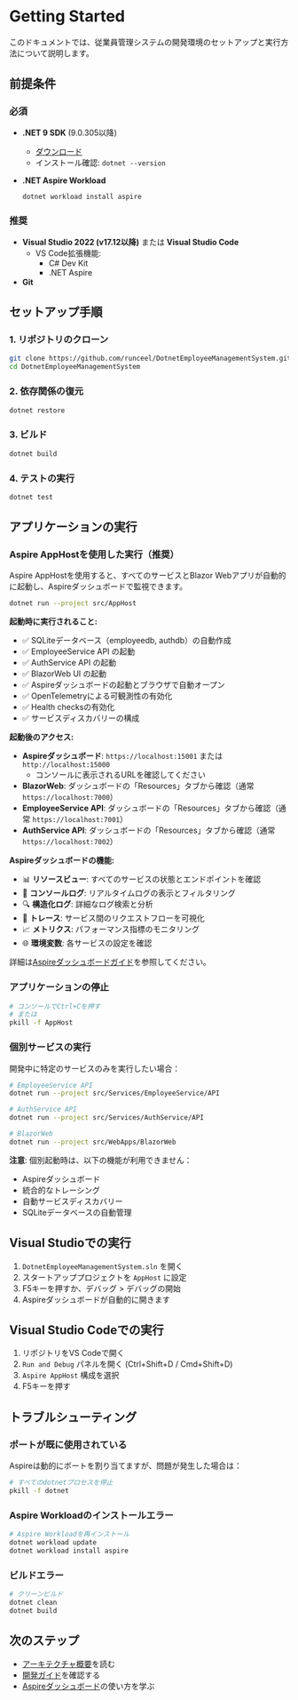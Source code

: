 # Getting Started

このドキュメントでは、従業員管理システムの開発環境のセットアップと実行方法について説明します。

## 前提条件

### 必須
- **.NET 9 SDK** (9.0.305以降)
  - [ダウンロード](https://dotnet.microsoft.com/download/dotnet/9.0)
  - インストール確認: `dotnet --version`

- **.NET Aspire Workload**
  ```bash
  dotnet workload install aspire
  ```

### 推奨
- **Visual Studio 2022 (v17.12以降)** または **Visual Studio Code**
  - VS Code拡張機能:
    - C# Dev Kit
    - .NET Aspire
- **Git**

## セットアップ手順

### 1. リポジトリのクローン

```bash
git clone https://github.com/runceel/DotnetEmployeeManagementSystem.git
cd DotnetEmployeeManagementSystem
```

### 2. 依存関係の復元

```bash
dotnet restore
```

### 3. ビルド

```bash
dotnet build
```

### 4. テストの実行

```bash
dotnet test
```

## アプリケーションの実行

### Aspire AppHostを使用した実行（推奨）

Aspire AppHostを使用すると、すべてのサービスとBlazor Webアプリが自動的に起動し、Aspireダッシュボードで監視できます。

```bash
dotnet run --project src/AppHost
```

**起動時に実行されること:**
- ✅ SQLiteデータベース（employeedb, authdb）の自動作成
- ✅ EmployeeService API の起動
- ✅ AuthService API の起動
- ✅ BlazorWeb UI の起動
- ✅ Aspireダッシュボードの起動とブラウザで自動オープン
- ✅ OpenTelemetryによる可観測性の有効化
- ✅ Health checksの有効化
- ✅ サービスディスカバリーの構成

**起動後のアクセス:**
- **Aspireダッシュボード**: `https://localhost:15001` または `http://localhost:15000`
  - コンソールに表示されるURLを確認してください
- **BlazorWeb**: ダッシュボードの「Resources」タブから確認（通常 `https://localhost:7000`）
- **EmployeeService API**: ダッシュボードの「Resources」タブから確認（通常 `https://localhost:7001`）
- **AuthService API**: ダッシュボードの「Resources」タブから確認（通常 `https://localhost:7002`）

**Aspireダッシュボードの機能:**
- 📊 **リソースビュー**: すべてのサービスの状態とエンドポイントを確認
- 📝 **コンソールログ**: リアルタイムログの表示とフィルタリング
- 🔍 **構造化ログ**: 詳細なログ検索と分析
- 🔗 **トレース**: サービス間のリクエストフローを可視化
- 📈 **メトリクス**: パフォーマンス指標のモニタリング
- 🌐 **環境変数**: 各サービスの設定を確認

詳細は[Aspireダッシュボードガイド](aspire-dashboard.md)を参照してください。

### アプリケーションの停止

```bash
# コンソールでCtrl+Cを押す
# または
pkill -f AppHost
```

### 個別サービスの実行

開発中に特定のサービスのみを実行したい場合：

```bash
# EmployeeService API
dotnet run --project src/Services/EmployeeService/API

# AuthService API
dotnet run --project src/Services/AuthService/API

# BlazorWeb
dotnet run --project src/WebApps/BlazorWeb
```

**注意**: 個別起動時は、以下の機能が利用できません：
- Aspireダッシュボード
- 統合的なトレーシング
- 自動サービスディスカバリー
- SQLiteデータベースの自動管理

## Visual Studioでの実行

1. `DotnetEmployeeManagementSystem.sln` を開く
2. スタートアッププロジェクトを `AppHost` に設定
3. F5キーを押すか、デバッグ > デバッグの開始
4. Aspireダッシュボードが自動的に開きます

## Visual Studio Codeでの実行

1. リポジトリをVS Codeで開く
2. `Run and Debug` パネルを開く (Ctrl+Shift+D / Cmd+Shift+D)
3. `Aspire AppHost` 構成を選択
4. F5キーを押す

## トラブルシューティング

### ポートが既に使用されている

Aspireは動的にポートを割り当てますが、問題が発生した場合は：
```bash
# すべてのdotnetプロセスを停止
pkill -f dotnet
```

### Aspire Workloadのインストールエラー

```bash
# Aspire Workloadを再インストール
dotnet workload update
dotnet workload install aspire
```

### ビルドエラー

```bash
# クリーンビルド
dotnet clean
dotnet build
```

## 次のステップ

- [アーキテクチャ概要](architecture.md)を読む
- [開発ガイド](development-guide.md)を確認する
- [Aspireダッシュボード](aspire-dashboard.md)の使い方を学ぶ
